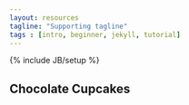 ```yaml
---
layout: resources
tagline: "Supporting tagline"
tags : [intro, beginner, jekyll, tutorial]
---
```

{% include JB/setup %}

## Chocolate Cupcakes
